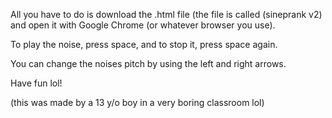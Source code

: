 All you have to do is download the .html file (the file is called (sineprank v2) and open it with Google Chrome (or whatever browser you use).

To play the noise, press space, and to stop it, press space again.

You can change the noises pitch by using the left and right arrows.


Have fun lol!


(this was made by a 13 y/o boy in a very boring classroom lol)
